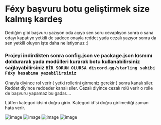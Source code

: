 # Féxy başvuru botu geliştirmek size kalmış kardeş

Dediğim gibi başvuru yazıyon oda açıyo sen soru cevaplıyon sonra o sana odayı kapatıyo yetkili de sadece onayla reddet yada cezalı yazıyor sonra da sen yetkili oluyon işte daha ne istiyonuz :)

### Projeyi indirdikten sonra config.json ve package.json kısmını doldurarak yada modülleri kurarak botu kullanabilirsiniz sağlayabilirsiniz ``BİR SORUN OLURSA discord.gg/starling sahibi Féxy hesabıma yazabilirsiniz``   

Onayla diyince rol verir ( yetki rollerini girmeniz gerekir ) sonra kanalı siler.
Reddet diyince reddeder kanalı siler.
Cezalı diyince cezalı rolü verir o rolle de başvuru yapamaz bu gadar....

Lütfen kategori idsini doğru girin. Kategori id'si doğru girilmediği zaman hata verir. 

![image](https://cdn.discordapp.com/attachments/835485119645089792/840906428222930954/unknown.png)
![image](https://cdn.discordapp.com/attachments/835485119645089792/840907574731472937/unknown.png)
![image](https://cdn.discordapp.com/attachments/835485119645089792/840907689353412628/unknown.png)
![image](https://cdn.discordapp.com/attachments/835485119645089792/840908036243849216/unknown.png)